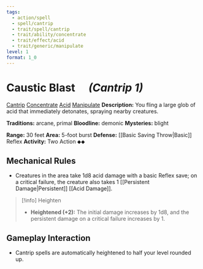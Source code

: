 ```yaml
---
tags:
  - action/spell
  - spell/cantrip
  - trait/spell/cantrip
  - trait/ability/concentrate
  - trait/effect/acid
  - trait/generic/manipulate
level: 1
format: 1_0
---
```

# Caustic Blast [](#Actions "Two-Action") &emsp;*(Cantrip 1)*

[Cantrip](Cantrip.md "General Trait") [Concentrate](Concentrate.md "Action & Ability Trait") [Acid](Acid.md "Effect Trait") [Manipulate](Manipulate.md "General Trait") 
**Description:** You fling a large glob of acid that immediately detonates, spraying nearby creatures. 

**Traditions:** arcane, primal
**Bloodline:** demonic
**Mysteries:** blight

**Range:** 30 feet
**Area:** 5-foot burst
**Defense:** [[Basic Saving Throw|Basic]] Reflex
**Activity:** Two Action ⬥⬥

## Mechanical Rules

- Creatures in the area take 1d8 acid damage with a basic Reflex save; on a critical failure, the creature also takes 1 [[Persistent Damage|Persistent]] [[Acid Damage]].

> [!info] Heighten
>- **Heightened (+2):** The initial damage increases by 1d8, and the persistent damage on a critical failure increases by 1.

## Gameplay Interaction

- Cantrip spells are automatically heightened to half your level rounded up.